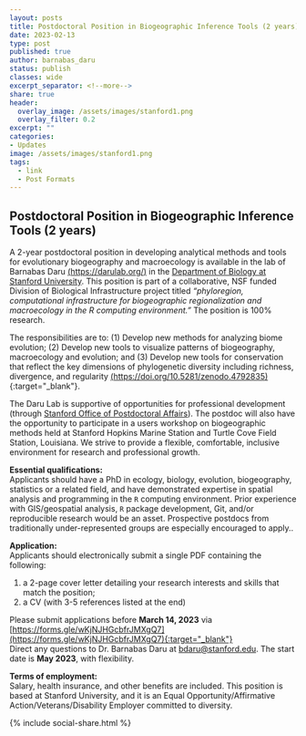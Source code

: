 ```yaml
---
layout: posts
title: Postdoctoral Position in Biogeographic Inference Tools (2 years)
date: 2023-02-13
type: post
published: true
author: barnabas_daru
status: publish
classes: wide
excerpt_separator: <!--more-->
share: true
header:
  overlay_image: /assets/images/stanford1.png
  overlay_filter: 0.2
excerpt: ""
categories:
- Updates
image: /assets/images/stanford1.png
tags:
  - link
  - Post Formats
---
```


## Postdoctoral Position in Biogeographic Inference Tools (2 years)

A 2-year postdoctoral position in developing analytical methods and tools for evolutionary biogeography and macroecology is available in the lab of Barnabas Daru [(https://darulab.org/)](https://darulab.org/) in the [Department of Biology at Stanford University](https://biology.stanford.edu/). This position is part of a collaborative, NSF funded Division of Biological Infrastructure project titled *“phyloregion, computational infrastructure for biogeographic regionalization and macroecology in the R computing environment.”* The position is 100% research.

<!--more-->

The responsibilities are to: (1) Develop new methods for analyzing biome evolution; (2) Develop new tools to visualize patterns of biogeography, macroecology and evolution; and (3) Develop new tools for conservation that reflect the key dimensions of phylogenetic diversity including richness, divergence, and regularity  [(https://doi.org/10.5281/zenodo.4792835)](https://doi.org/10.5281/zenodo.4792835){:target="_blank"}.

The Daru Lab is supportive of opportunities for professional development (through [Stanford Office of Postdoctoral Affairs](https://postdocs.stanford.edu/)). The postdoc will also have the opportunity to participate in a users workshop on biogeographic methods held at Stanford Hopkins Marine Station and Turtle Cove Field Station, Louisiana. We strive to provide a flexible, comfortable, inclusive environment for research and professional growth.

**Essential qualifications:**  
Applicants should have a PhD in ecology, biology, evolution, biogeography, statistics or a related field, and have demonstrated expertise in spatial analysis and programming in the `R` computing environment. Prior experience with GIS/geospatial analysis, `R` package development, Git, and/or reproducible research would be an asset. Prospective postdocs from traditionally under-represented groups are especially encouraged to apply.. 

**Application:**  
Applicants should electronically submit a single PDF containing the following:
1. a 2-page cover letter detailing your research interests and skills that match the position;  
2. a CV (with 3-5 references listed at the end)

Please submit applications before **March 14, 2023** via [https://forms.gle/wKjNJHGcbfrJMXgQ7](https://forms.gle/wKjNJHGcbfrJMXgQ7){:target="_blank"}   
Direct any questions to Dr. Barnabas Daru at [bdaru@stanford.edu](mailto:bdaru@stanford.edu). The start date is **May 2023**, with flexibility.

**Terms of employment:**  
Salary, health insurance, and other benefits are included. This position is based at Stanford University, and it is an Equal Opportunity/Affirmative Action/Veterans/Disability Employer committed to diversity.

{% include social-share.html %}
